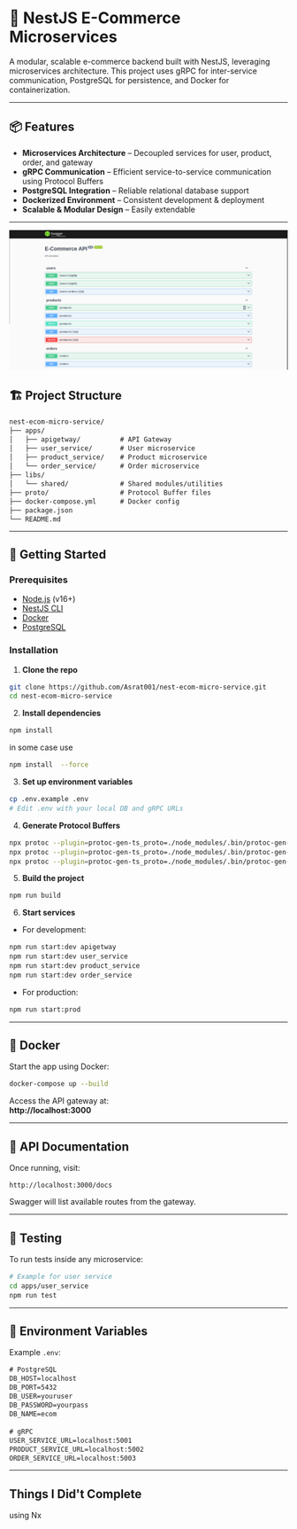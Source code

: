 # 🛒 NestJS E-Commerce Microservices

A modular, scalable e-commerce backend built with NestJS, leveraging microservices architecture. This project uses gRPC for inter-service communication, PostgreSQL for persistence, and Docker for containerization.

---

## 📦 Features

- **Microservices Architecture** – Decoupled services for user, product, order, and gateway
- **gRPC Communication** – Efficient service-to-service communication using Protocol Buffers
- **PostgreSQL Integration** – Reliable relational database support
- **Dockerized Environment** – Consistent development & deployment
- **Scalable & Modular Design** – Easily extendable

---

![Swagger ScreenShoot](img/img.png)

## 🏗️ Project Structure

```
nest-ecom-micro-service/
├── apps/
│   ├── apigetway/          # API Gateway
│   ├── user_service/       # User microservice
│   ├── product_service/    # Product microservice
│   └── order_service/      # Order microservice
├── libs/
│   └── shared/             # Shared modules/utilities
├── proto/                  # Protocol Buffer files
├── docker-compose.yml      # Docker config
├── package.json
└── README.md
```

---

## 🚀 Getting Started

### Prerequisites

- [Node.js](https://nodejs.org/) (v16+)
- [NestJS CLI](https://docs.nestjs.com/cli/overview)
- [Docker](https://www.docker.com/)
- [PostgreSQL](https://www.postgresql.org/)

### Installation

1. **Clone the repo**

```bash
git clone https://github.com/Asrat001/nest-ecom-micro-service.git
cd nest-ecom-micro-service
```

2. **Install dependencies**

```bash
npm install 
```
in some case use 
```bash
npm install  --force
```

3. **Set up environment variables**

```bash
cp .env.example .env
# Edit .env with your local DB and gRPC URLs
```

4. **Generate Protocol Buffers**

```bash
npx protoc --plugin=protoc-gen-ts_proto=./node_modules/.bin/protoc-gen-ts_proto   --ts_proto_out=./   --ts_proto_opt=nestJs=true   ./proto/user-service.proto
npx protoc --plugin=protoc-gen-ts_proto=./node_modules/.bin/protoc-gen-ts_proto   --ts_proto_out=./   --ts_proto_opt=nestJs=true   ./proto/order-service.proto
npx protoc --plugin=protoc-gen-ts_proto=./node_modules/.bin/protoc-gen-ts_proto   --ts_proto_out=./   --ts_proto_opt=nestJs=true   ./proto/product-service.proto
```

5. **Build the project**

```bash
npm run build
```

6. **Start services**

- For development:

```bash
npm run start:dev apigetway
npm run start:dev user_service
npm run start:dev product_service
npm run start:dev order_service
```

- For production:

```bash
npm run start:prod
```

---

## 🐳 Docker

Start the app using Docker:

```bash
docker-compose up --build
```

Access the API gateway at:  
**http://localhost:3000**

---

## 📄 API Documentation

Once running, visit:

```
http://localhost:3000/docs
```

Swagger will list available routes from the gateway.

---

## 🧪 Testing

To run tests inside any microservice:

```bash
# Example for user service
cd apps/user_service
npm run test
```


---

## 📁 Environment Variables

Example `.env`:

```env
# PostgreSQL
DB_HOST=localhost
DB_PORT=5432
DB_USER=youruser
DB_PASSWORD=yourpass
DB_NAME=ecom

# gRPC
USER_SERVICE_URL=localhost:5001
PRODUCT_SERVICE_URL=localhost:5002
ORDER_SERVICE_URL=localhost:5003
```

---

## Things I Did't Complete
using Nx


